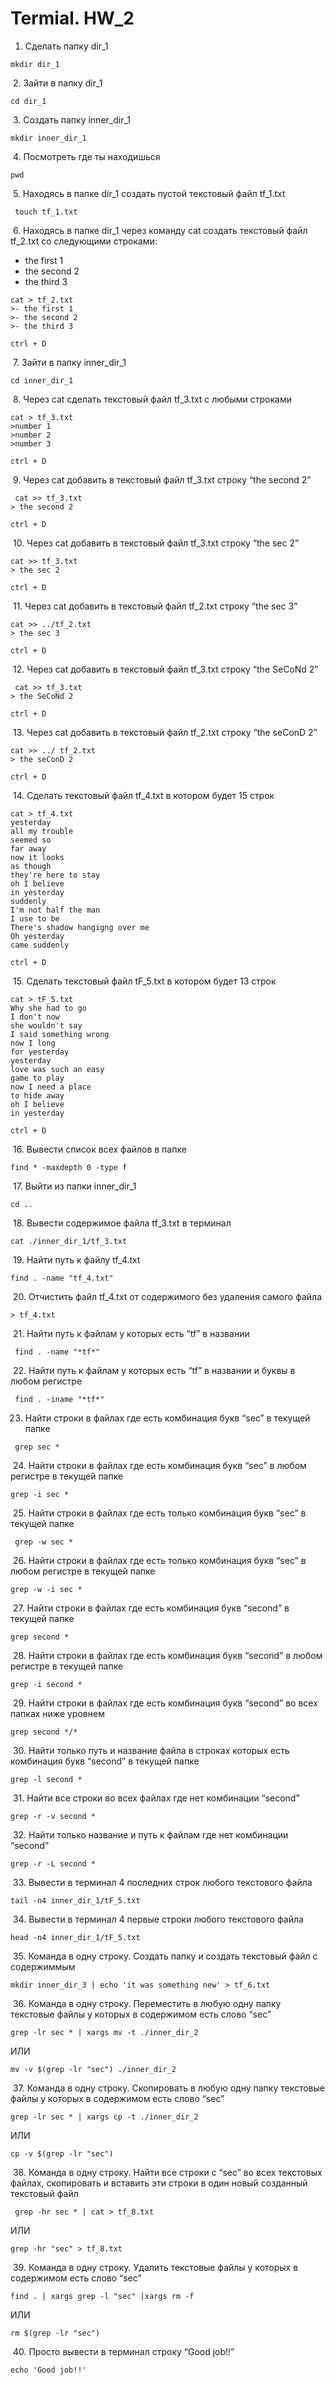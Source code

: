# Termial. HW_2

1. Сделать папку dir_1
```
mkdir dir_1
```
 2. Зайти в папку dir_1
```
cd dir_1
```
 3. Создать папку inner_dir_1
```
mkdir inner_dir_1
```
 4. Посмотреть где ты находишься
```
pwd
```
 5. Находясь в папке dir_1 создать пустой текстовый файл tf_1.txt
```
 touch tf_1.txt
 ```
 6. Находясь в папке dir_1 через команду cat создать текстовый файл tf_2.txt со следующими строками:
- the first 1
- the second 2
- the third 3
```
cat > tf_2.txt
>- the first 1
>- the second 2
>- the third 3

ctrl + D
```
 7. Зайти в папку inner_dir_1
```
cd inner_dir_1
```
 8. Через cat сделать текстовый файл tf_3.txt  c любыми строками
```
cat > tf_3.txt
>number 1
>number 2
>number 3

ctrl + D
```
 9. Через cat добавить в текстовый файл tf_3.txt строку “the second 2”
```
 cat >> tf_3.txt
> the second 2

ctrl + D
```
 10. Через cat добавить в текстовый файл tf_3.txt строку “the sec 2”
```
cat >> tf_3.txt
> the sec 2

ctrl + D
```
 11. Через cat добавить в текстовый файл tf_2.txt строку “the sec 3”
```
cat >> ../tf_2.txt
> the sec 3

ctrl + D
```
 12. Через cat добавить в текстовый файл tf_3.txt строку “the SeCoNd 2”
```
 cat >> tf_3.txt
> the SeCoNd 2

ctrl + D
```
 13. Через cat добавить в текстовый файл tf_2.txt строку “the seConD 2”
```
cat >> ../ tf_2.txt
> the seConD 2

ctrl + D
```
 14. Сделать текстовый файл tf_4.txt в котором будет 15 строк
```
cat > tf_4.txt
yesterday
all my trouble
seemed so
far away
now it looks
as though
they're here to stay
oh I believe
in yesterday
suddenly
I'm not half the man
I use to be
There's shadow hangigng over me
Oh yesterday
came suddenly

ctrl + D
```
 15. Сделать текстовый файл tF_5.txt в котором будет 13 строк
```
cat > tF_5.txt
Why she had to go
I don't now
she wouldn't say
I said something wrong
now I long
for yesterday
yesterday
love was such an easy
game to play
now I need a place
to hide away
oh I believe
in yesterday

ctrl + D
```
 16. Вывести список всех файлов в папке
```
find * -maxdepth 0 -type f
```
 17. Выйти из папки inner_dir_1
```
cd .. 
```
 18. Вывести содержимое файла tf_3.txt в терминал
```
cat ./inner_dir_1/tf_3.txt
```
 19. Найти путь к файлу tf_4.txt
```
find . -name "tf_4.txt"
```
 20. Отчистить файл tf_4.txt от содержимого без удаления самого файлa
```
> tf_4.txt
```
 21. Найти путь к файлам у которых есть  “tf” в названии
```
 find . -name "*tf*"
```
 22. Найти путь к файлам у которых есть  “tf” в названии и буквы в любом регистре
```
 find . -iname "*tf*"
```
 23. Найти строки в файлах где есть комбинация букв “sec” в текущей папке
```
 grep sec *
```
 24. Найти строки в файлах где есть комбинация букв “sec” в любом регистре в текущей папке
```
grep -i sec *
```
 25. Найти строки в файлах где есть только комбинация букв “sec” в текущей папке
```
 grep -w sec *
```
 26. Найти строки в файлах где есть только комбинация букв “sec” в любом регистре в текущей папке
```
grep -w -i sec *
```
 27. Найти строки в файлах где есть комбинация букв “second” в текущей папке
```
grep second *
```
 28. Найти строки в файлах где есть комбинация букв “second” в любом регистре в текущей папке
```
grep -i second *
```
 29. Найти строки в файлах где есть комбинация букв “second” во всех папках ниже уровнем
```
grep second */*
```
 30. Найти только путь и название файла в строках которых есть комбинация букв “second” в текущей папке
```
grep -l second *
```
 31. Найти все строки во всех файлах где нет комбинации “second”
```
grep -r -v second *
```
 32. Найти только название и путь к файлам где нет комбинации “second”
```
grep -r -L second *
```
 33. Вывести в терминал 4 последних строк любого текстового файла
```
tail -n4 inner_dir_1/tF_5.txt
```
 34. Вывести в терминал 4 первые строки любого текстового файла
```
head -n4 inner_dir_1/tF_5.txt
```
 35. Команда в одну строку. Создать папку и создать текстовый файл с содержиммым
```
mkdir inner_dir_3 | echo 'it was something new' > tf_6.txt
```
 36. Команда в одну строку. Переместить в любую одну папку текстовые файлы у которых в содержимом есть слово “sec”
```
grep -lr sec * | xargs mv -t ./inner_dir_2
```
ИЛИ    
```
mv -v $(grep -lr "sec") ./inner_dir_2
```
 37. Команда в одну строку. Скопировать в любую одну папку текстовые файлы у которых в содержимом есть слово “sec”
```
grep -lr sec * | xargs cp -t ./inner_dir_2
```
ИЛИ   
```
cp -v $(grep -lr "sec")
```
 38. Команда в одну строку. Найти все строки c “sec” во всех текстовых файлах, скопировать и вставить эти строки в один новый созданный текстовый файл
```
 grep -hr sec * | cat > tf_8.txt
```
ИЛИ    
```
grep -hr "sec" > tf_8.txt
```
 39. Команда в одну строку. Удалить текстовые файлы у которых в содержимом есть слово “sec”
```
find . | xargs grep -l "sec" |xargs rm -f
```
ИЛИ    
```
rm $(grep -lr "sec")
```
 40. Просто вывести в терминал строку “Good job!!”
```
echo 'Good job!!'
```
